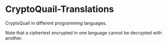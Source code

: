 # CryptoQuail-Translations
CryptoQuail in different programming languages.

Note that a ciphertext encrypted in one language cannot be decrypted with another.

